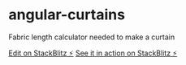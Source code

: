 # angular-curtains

Fabric length calculator needed to make a curtain

[Edit on StackBlitz ⚡️](https://stackblitz.com/edit/angular-curtains)
[See it in action on StackBlitz ⚡️](https://https://angular-curtains.stackblitz.io/)